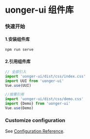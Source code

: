 # uonger-ui 组件库

### 快速开始

#### 1.安装组件库
```bash
npm run serve
```
#### 2.引用组件库

```javascript
// 全部引入
import 'uonger-ui/dist/css/index.css'
import UUI from 'uonger-ui'
Vue.use(UUI)

//按需引用
import 'uonger-ui/dist/css/demo.css'
import {Demo} from 'uonger-ui'
Vue.use(Demo)
```


### Customize configuration
See [Configuration Reference](https://cli.vuejs.org/config/).
